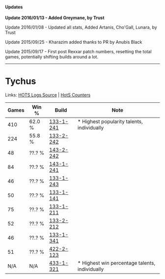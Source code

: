 #### Updates
**Update 2016/01/13 - Added Greymane, by Trust**

Update 2016/01/08 - Updated all stats, Added Artanis, Cho'Gall, Lunara, by Trust

Update 2015/09/25 - Kharazim added thanks to PR by Anubis Black

Update 2015/09/17 - First post Rexxar patch numbers, resetting the total games, potentially shifting builds around a lot.

***

# Tychus

Links: [HOTS Logs Source](https://www.hotslogs.com/Sitewide/HeroDetails?Hero=Tychus) | [HotS Counters](http://hotscounters.com/#/hero/Tychus)

Games  | Win %  | Build     | Note
-----  | -----  | -----     | ----
410    | 62.0 % | [133-1-241](http://www.heroesfire.com/hots/talent-calculator/tychus#hEQf) | * Highest popularity talents, individually
224    | 55.8 % | [133-2-242](http://www.heroesfire.com/hots/talent-calculator/tychus#hEgI) | 
48     | ??.? % | [143-2-242](http://www.heroesfire.com/hots/talent-calculator/tychus#hd4o) | 
84     | ??.? % | [143-1-241](http://www.heroesfire.com/hots/talent-calculator/tychus#hcr9) | 
46     | ??.? % | [133-1-243](http://www.heroesfire.com/hots/talent-calculator/tychus#hEQh) | 
50     | ??.? % | [133-1-141](http://www.heroesfire.com/hots/talent-calculator/tychus#hEP5) | 
75     | ??.? % | [133-1-211](http://www.heroesfire.com/hots/talent-calculator/tychus#hEQB) | 
52     | ??.? % | [133-2-212](http://www.heroesfire.com/hots/talent-calculator/tychus#hEfq) | 
46     | ??.? % | [133-1-341](http://www.heroesfire.com/hots/talent-calculator/tychus#hESD) | 
51     | ??.? % | [422-2-123](http://www.heroesfire.com/hots/talent-calculator/tychus#sGCh) | 
N/A    | N/A    | [433-1-321](http://www.heroesfire.com/hots/talent-calculator/tychus#sgsv) | * Highest win percentage talents, individually
